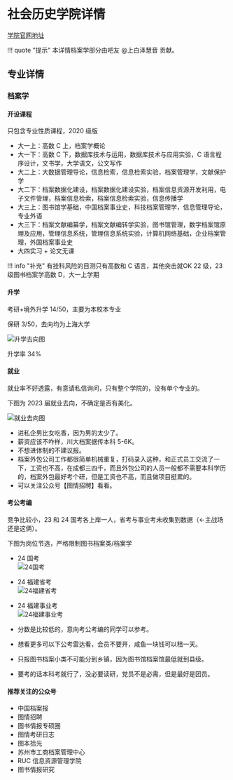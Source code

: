 # 社会历史学院详情

[学院官网地址](https://csh.fjnu.edu.cn/main.htm)

!!! quote "提示"
    本详情档案学部分由吧友 @上白泽慧音 贡献。

## 专业详情

### 档案学

#### 开设课程

只包含专业性质课程，2020 级版

- 大一上：高数 C 上，档案学概论
- 大一下：高数 C 下，数据库技术与运用，数据库技术与应用实验，C 语言程序设计，文书学，大学语文，公文写作
- 大二上：大数据管理导论，信息检索，信息检索实验，档案管理学，文献保护学
- 大二下：档案数据化建设，档案数据化建设实验，档案信息资源开发利用，电子文件管理，档案信息检索，档案信息检索实验，信息传播学
- 大三上：图书馆学基础，中国档案事业史，科技档案管理学，信息管理导论，专业外语
- 大三下：档案文献编纂学，档案文献编转学实验，图书馆管理，数字档案馆原理及应用，管理信息系统，管理信息系统实验，计算机网络基础，企业档案管理，外国档案事业史
- 大四实习 + 论文无课

!!! info "补充"
    有挂科风险的目测只有高数和 C 语言，其他突击就OK
    22 级，23 级图书档案学高数 D，大一上学期

#### 升学

考研+境外升学 14/50，主要为本校本专业

保研 3/50，去向均为上海大学

![升学去向图](./pics/sociology_and_history-图1.jpg)

升学率 34%

#### 就业

就业率不好透露，有意请私信询问，只有整个学院的，没有单个专业的。

下图为 2023 届就业去向，不确定是否有美化。

![就业去向图](./pics/sociology_and_history-图2.jpg)

- 进私企男比女吃香，因为男的太少了。
- 薪资应该不咋样，川大档案据传本科 5-6K。
- 不想进体制的不建议报。
- 档案外包公司工作都很简单机械重复，打码录入这种，和正式员工交流了一下，工资也不高，在成都三四千，而且外包公司的人员一般都不需要本科学历的，档案外包最好考个研，但是工资也不高，而且做项目挺累的。
- 可以关注公众号【图情招聘】看看。

#### 考公考编

竞争比较小，23 和 24 国考各上岸一人，省考与事业考未收集到数据（←主战场还是这俩）。

下图为岗位节选，严格限制图书档案类/档案学

- 24 国考  
  ![24国考](./pics/sociology_and_history-图3.jpg)

- 24 福建省考  
  ![24福建省考](./pics/sociology_and_history-图4.jpg)

- 24 福建事业考  
  ![24福建事业考](./pics/sociology_and_history-图5.jpg)

- 分数是比较低的，意向考公考编的同学可以参考。
- 想看更多可以下公考雷达看，会员不要开，咸鱼一块钱可以租一天。
- 只报图书档案小类不可能分到乡镇，因为图书馆档案馆最低就到县级。
- 要考的话本科考就行了，没必要读研，党员不是必需，但是最好是团员。

#### 推荐关注的公众号

- 中国档案报
- 图情招聘
- 图书情报专硕圈
- 图情考研日志
- 图本拾光
- 苏州市工商档案管理中心
- RUC 信息资源管理学院
- 图书情报研究
